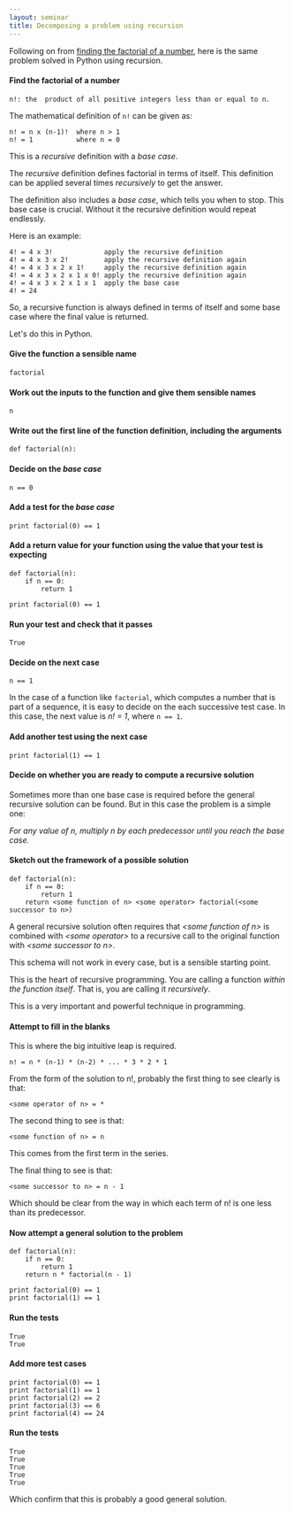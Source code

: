 ```yaml
---
layout: seminar
title: Decomposing a problem using recursion
---
```

Following on from [finding the factorial of a number](/2014/04/01/factorial.html), here is the same problem solved in Python using recursion.

#### Find the factorial of a number

    n!: the  product of all positive integers less than or equal to n.

The mathematical definition of `n!` can be given as:

    n! = n x (n-1)!  where n > 1
    n! = 1           where n = 0

This is a *recursive* definition with a *base case*. 

The *recursive* definition defines factorial in terms of itself. This definition can be applied several times *recursively* to get the answer.

The definition also includes a *base case*, which tells you when to stop. This base case is crucial. Without it the recursive definition would repeat endlessly. 

Here is an example:

    4! = 4 x 3!             apply the recursive definition
    4! = 4 x 3 x 2!         apply the recursive definition again
    4! = 4 x 3 x 2 x 1!     apply the recursive definition again
    4! = 4 x 3 x 2 x 1 x 0! apply the recursive definition again
    4! = 4 x 3 x 2 x 1 x 1  apply the base case
    4! = 24

So, a recursive function is always defined in terms of itself and some base case where the final value is returned.

Let's do this in Python.

#### Give the function a sensible name

    factorial

#### Work out the inputs to the function and give them sensible names

    n

#### Write out the first line of the function definition, including the arguments

    def factorial(n):

#### Decide on the _base case_

    n == 0

#### Add a test for the _base case_

    print factorial(0) == 1

#### Add a return value for your function using the value that your test is expecting

    def factorial(n):
        if n == 0:
            return 1

    print factorial(0) == 1

#### Run your test and check that it passes

    True

#### Decide on the next case

    n == 1

In the case of a function like `factorial`, which computes a number that is part of a sequence, it is easy to decide on the each successive test case. In this case, the next value is _n! = 1_, where `n == 1`.

#### Add another test using the next case

    print factorial(1) == 1

#### Decide on whether you are ready to compute a recursive solution

Sometimes more than one base case is required before the general recursive solution can be found. But in this case the problem is a simple one: 

_For any value of n, multiply n by each predecessor until you reach the base case._

#### Sketch out the framework of a possible solution

    def factorial(n):
        if n == 0:
            return 1
        return <some function of n> <some operator> factorial(<some successor to n>)

A general recursive solution often requires that _&lt;some function of n&gt;_ is combined with _&lt;some operator&gt;_ to a recursive call to the original function with _&lt;some successor to n&gt;_. 

This schema will not work in every case, but is a sensible starting point.

This is the heart of recursive programming. You are calling a function _within the function itself_. That is, you are calling it _recursively_.

This is a very important and powerful technique in programming.

#### Attempt to fill in the blanks

This is where the big intuitive leap is required. 

    n! = n * (n-1) * (n-2) * ... * 3 * 2 * 1

From the form of the solution to n!, probably the first thing to see clearly is that:

    <some operator of n> = *

The second thing to see is that:

    <some function of n> = n

This comes from the first term in the series.

The final thing to see is that:

    <some successor to n> = n - 1

Which should be clear from the way in which each term of n! is one less than its predecessor.

#### Now attempt a general solution to the problem

    def factorial(n):
        if n == 0:
            return 1
        return n * factorial(n - 1)

    print factorial(0) == 1
    print factorial(1) == 1

#### Run the tests

    True
    True

#### Add more test cases

    print factorial(0) == 1
    print factorial(1) == 1
    print factorial(2) == 2
    print factorial(3) == 6
    print factorial(4) == 24

#### Run the tests

    True
    True
    True
    True
    True

Which confirm that this is probably a good general solution.

